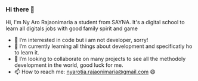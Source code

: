 ### Hi there 👋


Hi, I'm Ny Aro Rajaonimaria a student from SAYNA. It's a digital school to learn all digitals jobs with  good family spirit and game

- 🔭 I’m interrested in code but i am not developer, sorry!
- 🌱 I’m currently learning all things about development and specificatly ho to learn it.
- 👯 I’m looking to collaborate on many projects to see all the methodoly development in the world, good luck for me.
- 📫 How to reach me: nyarotia.rajaonimaria@gmail.com
 😄

